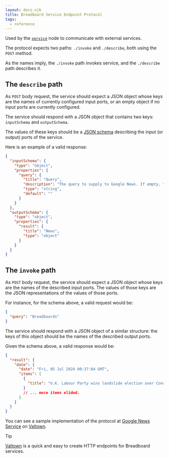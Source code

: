 ```yaml
---
layout: docs.njk
title: Breadboard Service Endpoint Protocol
tags:
  - reference
---
```


Used by the [`service`](/breadboard/docs/kits/core/#the-service-node) node to communicate with external services.

The protocol expects two paths: `./invoke` and `./describe`, both using the `POST` method.

As the names imply, the `./invoke` path invokes service, and the `./describe` path describes it.

## The `describe` path

As `POST` body request, the service should expect a JSON object whose keys are the names of currently configured input ports, or an empty object if no input ports are currently configured.

The service should respond with a JSON object that contains two keys: `inputSchema` and `outputSchema`.

The values of these keys should be a [JSON schema](https://json-schema.org/) describing the input (or output) ports of the service.

Here is an example of a valid response:

```json
{
  "inputSchema": {
    "type": "object",
    "properties": {
      "query": {
        "title": "Query",
        "description": "The query to supply to Google News. If empty, tops news stories will be returned.",
        "type": "string",
        "default": ""
      }
    }
  },
  "outputSchema": {
    "type": "object",
    "properties": {
      "result": {
        "title": "News",
        "type": "object"
      }
    }
  }
}
```

## The `invoke` path

As `POST` body request, the service should expect a JSON object whose keys are the names of the described input ports. The values of those keys are the JSON representations of the values of those ports.

For instance, for the schema above, a valid request would be:

```json
{
  "query": "Breadboards"
}
```

The service should respond with a JSON object of a similar structure: the keys of this object should be the names of the described output ports.

Given the schema above, a valid response would be:

```json
{
  "result": {
    "date": {
      "date": "Fri, 05 Jul 2024 00:37:04 GMT",
      "items": [
        {
          "title": "U.K. Labour Party wins landslide election over Conservatives: exit poll"
        }
        // ... more items elided.
      ]
    }
  }
}
```

You can see a sample implementation of the protocol at [Google News Service](https://www.val.town/v/dglazkov/googlenews) on [Valtown](https://val.town).

> [!TIP]
>
> [Valtown](https://val.town) is a quick and easy to create HTTP endpoints for Breadboard services.
